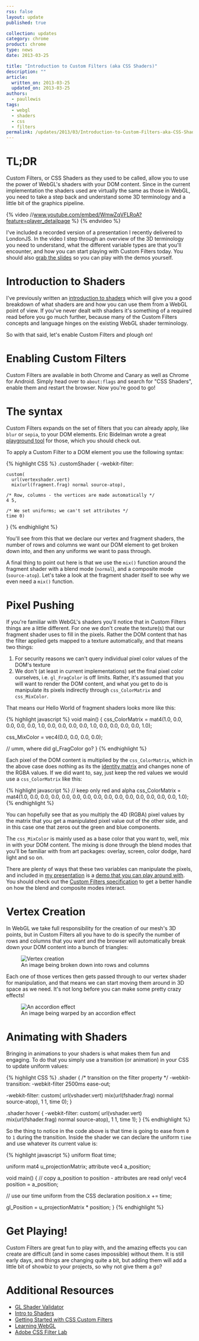 ```yaml
---
rss: false
layout: update
published: true

collection: updates
category: chrome
product: chrome
type: news
date: 2013-03-25

title: "Introduction to Custom Filters (aka CSS Shaders)"
description: ""
article:
  written_on: 2013-03-25
  updated_on: 2013-03-25
authors:
  - paullewis
tags:
  - webgl
  - shaders
  - css
  - filters
permalink: /updates/2013/03/Introduction-to-Custom-Filters-aka-CSS-Shaders
---
```

<h1>TL;DR</h1>

<p>Custom Filters, or CSS Shaders as they used to be called, allow you to use the power of WebGL's shaders with your DOM content. Since in the current implementation the shaders used are virtually the same as those in WebGL, you need to take a step back and understand some 3D terminology and a little bit of the graphics pipeline.</p>

{% video //www.youtube.com/embed/WmwZqVFLRoA?feature=player_detailpage %} {% endvideo %}

<p>I've included a recorded version of a presentation I recently delivered to LondonJS. In the video I step through an overview of the 3D terminology you need to understand, what the different variable types are that you'll encounter, and how you can start playing with Custom Filters today. You should also <a href="http://goo.gl/e3KMp">grab the slides</a> so you can play with the demos yourself.</p>

<h1>Introduction to Shaders</h1>

<p>I've previously written an <a href="http://www.html5rocks.com/en/tutorials/webgl/shaders/">introduction to shaders</a> which will give you a good breakdown of what shaders are and how you can use them from a WebGL point of view. If you've never dealt with shaders it's something of a required read before you go much further, because many of the Custom Filters concepts and language hinges on the existing WebGL shader terminology.</p>

<p>So with that said, let's enable Custom Filters and plough on!</p>

<h1>Enabling Custom Filters</h1>

<p>Custom Filters are available in both Chrome and Canary as well as Chrome for Android. Simply head over to <code>about:flags</code> and search for "CSS Shaders", enable them and restart the browser. Now you're good to go!</p>

<h1>The syntax</h1>

<p>Custom Filters expands on the set of filters that you can already apply, like <code>blur</code> or <code>sepia</code>, to your DOM elements. Eric Bidelman wrote a great <a href="http://html5-demos.appspot.com/static/css/filters/index.html">playground tool</a> for those, which you should check out.</p>

<p>To apply a Custom Filter to a DOM element you use the following syntax:</p>

{% highlight CSS %}
.customShader {
  -webkit-filter:

    custom(
      url(vertexshader.vert)
      mix(url(fragment.frag) normal source-atop),

    /* Row, columns - the vertices are made automatically */
    4 5,

    /* We set uniforms; we can't set attributes */
    time 0)
}
{% endhighlight %}

<p>You'll see from this that we declare our vertex and fragment shaders, the number of rows and columns we want our DOM element to get broken down into, and then any uniforms we want to pass through.</p>

<p>A final thing to point out here is that we use the <code>mix()</code> function around the fragment shader with a blend mode (<code>normal</code>), and a composite mode (<code>source-atop</code>). Let's take a look at the fragment shader itself to see why we even need a <code>mix()</code> function.</p>

<h1>Pixel Pushing</h1>

<p>If you're familiar with WebGL's shaders you'll notice that in Custom Filters things are a little different. For one we don't create the texture(s) that our fragment shader uses to fill in the pixels. Rather the DOM content that has the filter applied gets mapped to a texture automatically, and that means two things:</p>

<ol>
<li>For security reasons we can't query individual pixel color values of the DOM's texture</li>
<li>We don't (at least in current implementations) set the final pixel color ourselves, i.e. <code>gl_FragColor</code> is off limits. Rather, it's assumed that you will want to render the DOM content, and what you get to do is manipulate its pixels indirectly through <code>css_ColorMatrix</code> and <code>css_MixColor</code>.</li>
</ol>


<p>That means our Hello World of fragment shaders looks more like this:</p>

{% highlight javascript %}
void main() {
  css_ColorMatrix = mat4(1.0, 0.0, 0.0, 0.0,
                         0.0, 1.0, 0.0, 0.0,
                         0.0, 0.0, 1.0, 0.0,
                         0.0, 0.0, 0.0, 1.0);

  css_MixColor = vec4(0.0, 0.0, 0.0, 0.0);

  // umm, where did gl_FragColor go?
}
{% endhighlight %}

<p>Each pixel of the DOM content is multiplied by the <code>css_ColorMatrix</code>, which in the above case does nothing as its the <a href="http://en.wikipedia.org/wiki/Identity_matrix">identity matrix</a> and changes none of the RGBA values. If we did want to, say, just keep the red values we would use a <code>css_ColorMatrix</code> like this:</p>

{% highlight javascript %}
// keep only red and alpha
css_ColorMatrix = mat4(1.0, 0.0, 0.0, 0.0,
                       0.0, 0.0, 0.0, 0.0,
                       0.0, 0.0, 0.0, 0.0,
                       0.0, 0.0, 0.0, 1.0);
{% endhighlight %}

<p>You can hopefully see that as you multiply the 4D (RGBA) pixel values by the matrix that you get a manipulated pixel value out of the other side, and in this case one that zeros out the green and blue components.</p>

<p>The <code>css_MixColor</code> is mainly used as a base color that you want to, well, mix in with your DOM content. The mixing is done through the blend modes that you'll be familiar with from art packages: overlay, screen, color dodge, hard light and so on.</p>

<p>There are plenty of ways that these two variables can manipulate the pixels, and included in <a href="http://goo.gl/e3KMp">my presentation</a> is a <a href="http://aerotwist.com/presentations/custom-filters/demos/demo2.html">demo that you can play around with</a>. You should check out the <a href="https://dvcs.w3.org/hg/FXTF/raw-file/tip/filters/index.html#shader-processing-model">Custom Filters specification</a> to get a better handle on how the blend and composite modes interact.</p>

<h1>Vertex Creation</h1>

<p>In WebGL we take full responsibility for the creation of our mesh's 3D points, but in Custom Filters all you have to do is specify the number of rows and columns that you want and the browser will automatically break down your DOM content into a bunch of triangles:</p>

<p><figure><img src="http://www.html5rocks.com/static/images/updates/custom-filters/rowscols.png" alt="Vertex creation" />
<figcaption>An image being broken down into rows and columns</figcaption>
</figure>
</p>

<p>Each one of those vertices then gets passed through to our vertex shader for manipulation, and that means we can start moving them around in 3D space as we need. It's not long before you can make some pretty crazy effects!</p>

<p><figure><img src="http://www.html5rocks.com/static/images/updates/custom-filters/weird.jpg" alt="An accordion effect" />
<figcaption>An image being warped by an accordion effect</figcaption>
</figure></p>

<h1>Animating with Shaders</h1>

<p>Bringing in animations to your shaders is what makes them fun and engaging. To do that you simply use a transition (or animation) in your CSS to update uniform values:</p>

{% highlight CSS %}
.shader {
  /* transition on the filter property */
  -webkit-transition: -webkit-filter 2500ms ease-out;

  -webkit-filter: custom(
    url(vshader.vert)
    mix(url(fshader.frag) normal source-atop),
    1 1,
    time 0);
}

 .shader:hover {
  -webkit-filter: custom(
    url(vshader.vert)
    mix(url(fshader.frag) normal source-atop),
    1 1,
    time 1);
}
{% endhighlight %}

<p>So the thing to notice in the code above is that time is going to ease from <code>0</code> to <code>1</code> during the transition. Inside the shader we can declare the uniform <code>time</code> and use whatever its current value is:</p>

{% highlight javascript %}
uniform float time;

uniform mat4 u_projectionMatrix;
attribute vec4 a_position;

void main() {
  // copy a_position to position - attributes are read only!
  vec4 position = a_position;

  // use our time uniform from the CSS declaration
  position.x += time;

  gl_Position = u_projectionMatrix * position;
}
{% endhighlight %}

<h1>Get Playing!</h1>

<p>Custom Filters are great fun to play with, and the amazing effects you can create are difficult (and in some cases impossible) without them. It is still early days, and things are changing quite a bit, but adding them will add a little bit of showbiz to your projects, so why not give them a go?</p>

<h1>Additional Resources</h1>

<ul>
<li><a href="https://github.com/WebGLTools/GL-Shader-Validator">GL Shader Validator</a></li>
<li><a href="http://www.html5rocks.com/en/tutorials/webgl/shaders/">Intro to Shaders</a></li>
<li><a href="http://alteredqualia.com/css-shaders/article/">Getting Started with CSS Custom Filters</a></li>
<li><a href="http://learningwebgl.com/blog/?page_id=1217">Learning WebGL</a></li>
<li><a href="http://html.adobe.com/webstandards/csscustomfilters/cssfilterlab/">Adobe CSS Filter Lab</a></li>
</ul>
